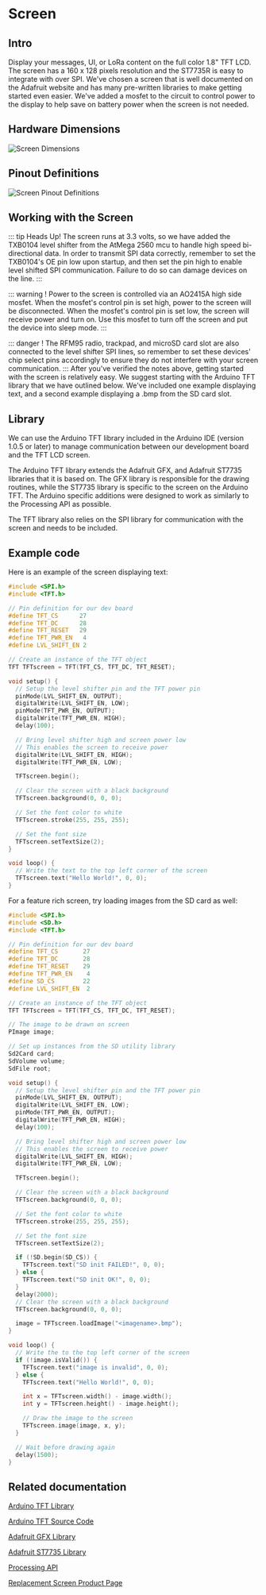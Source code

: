 # Screen
## Intro
Display your messages, UI, or LoRa content on the full color 1.8" TFT LCD.  The screen has a 160 x 128 pixels resolution and the ST7735R is easy to integrate with over SPI.  We've chosen a screen that is well documented on the Adafruit website and has many pre-written libraries to make getting started even easier. We've added a mosfet to the circuit to control power to the display to help save on battery power when the screen is not needed.

## Hardware Dimensions
<img src="./assets/screen_dimensions.jpg" alt="Screen Dimensions">

## Pinout Definitions
<img src="./assets/screen_pinout.jpg" alt="Screen Pinout Definitions">

## Working with the Screen
::: tip Heads Up!
The screen runs at 3.3 volts, so we have added the TXB0104 level shifter from the AtMega 2560 mcu to handle high speed bi-directional data. In order to transmit SPI data correctly, remember to set the TXB0104's OE pin low upon startup, and then set the pin high to enable level shifted SPI communication. Failure to do so can damage devices on the line.
:::

::: warning !
Power to the screen is controlled via an AO2415A high side mosfet.  When the mosfet's control pin is set high, power to the screen will be disconnected. When the mosfet's control pin is set low, the screen will receive power and turn on.  Use this mosfet to turn off the screen and put the device into sleep mode.
:::

::: danger !
The RFM95 radio, trackpad, and microSD card slot are also connected to the level shifter SPI lines, so remember to set these devices' chip select pins accordingly to ensure they do not interfere with your screen communication.
:::
After you've verified the notes above, getting started with the screen is relatively easy.  We suggest starting with the Arduino TFT library that we have outlined below.  We've included one example displaying text, and a second example displaying a .bmp from the SD card slot.

## Library
We can use the Arduino TFT library included in the Arduino IDE (version 1.0.5 or later) to manage communication between our development board and the TFT LCD screen.

The Arduino TFT library extends the Adafruit GFX, and Adafruit ST7735 libraries that it is based on. The GFX library is responsible for the drawing routines, while the ST7735 library is specific to the screen on the Arduino TFT. The Arduino specific additions were designed to work as similarly to the Processing API as possible.

The TFT library also relies on the SPI library for communication with the screen and needs to be included.

## Example code
Here is an example of the screen displaying text:
``` cpp
#include <SPI.h>
#include <TFT.h>

// Pin definition for our dev board
#define TFT_CS      27
#define TFT_DC      28
#define TFT_RESET   29
#define TFT_PWR_EN   4
#define LVL_SHIFT_EN 2

// Create an instance of the TFT object
TFT TFTscreen = TFT(TFT_CS, TFT_DC, TFT_RESET);

void setup() {
  // Setup the level shifter pin and the TFT power pin
  pinMode(LVL_SHIFT_EN, OUTPUT);
  digitalWrite(LVL_SHIFT_EN, LOW);
  pinMode(TFT_PWR_EN, OUTPUT);
  digitalWrite(TFT_PWR_EN, HIGH);
  delay(100);

  // Bring level shifter high and screen power low
  // This enables the screen to receive power
  digitalWrite(LVL_SHIFT_EN, HIGH);
  digitalWrite(TFT_PWR_EN, LOW);

  TFTscreen.begin();

  // Clear the screen with a black background
  TFTscreen.background(0, 0, 0);

  // Set the font color to white
  TFTscreen.stroke(255, 255, 255);

  // Set the font size
  TFTscreen.setTextSize(2);
}

void loop() {
  // Write the text to the top left corner of the screen
  TFTscreen.text("Hello World!", 0, 0);
}
```

For a feature rich screen, try loading images from the SD card as well:
``` cpp
#include <SPI.h>
#include <SD.h>
#include <TFT.h>

// Pin definition for our dev board
#define TFT_CS       27
#define TFT_DC       28
#define TFT_RESET    29
#define TFT_PWR_EN    4
#define SD_CS        22
#define LVL_SHIFT_EN  2

// Create an instance of the TFT object
TFT TFTscreen = TFT(TFT_CS, TFT_DC, TFT_RESET);

// The image to be drawn on screen
PImage image;

// Set up instances from the SD utility library
Sd2Card card;
SdVolume volume;
SdFile root;

void setup() {
  // Setup the level shifter pin and the TFT power pin
  pinMode(LVL_SHIFT_EN, OUTPUT);
  digitalWrite(LVL_SHIFT_EN, LOW);
  pinMode(TFT_PWR_EN, OUTPUT);
  digitalWrite(TFT_PWR_EN, HIGH);
  delay(100);

  // Bring level shifter high and screen power low
  // This enables the screen to receive power
  digitalWrite(LVL_SHIFT_EN, HIGH);
  digitalWrite(TFT_PWR_EN, LOW);

  TFTscreen.begin();

  // Clear the screen with a black background
  TFTscreen.background(0, 0, 0);

  // Set the font color to white
  TFTscreen.stroke(255, 255, 255);

  // Set the font size
  TFTscreen.setTextSize(2);

  if (!SD.begin(SD_CS)) {
    TFTscreen.text("SD init FAILED!", 0, 0);
  } else {
    TFTscreen.text("SD init OK!", 0, 0);
  }
  delay(2000);
  // Clear the screen with a black background
  TFTscreen.background(0, 0, 0);

  image = TFTscreen.loadImage("<imagename>.bmp");
}

void loop() {
  // Write the to the top left corner of the screen
  if (!image.isValid()) {
    TFTscreen.text("image is invalid", 0, 0);
  } else {
    TFTscreen.text("Hello World!", 0, 0);

    int x = TFTscreen.width() - image.width();
    int y = TFTscreen.height() - image.height();

    // Draw the image to the screen
    TFTscreen.image(image, x, y);
  }

  // Wait before drawing again
  delay(1500);
}
```

## Related documentation
[Arduino TFT Library](http://www.arduino.cc/en/Reference/TFTLibrary)

[Arduino TFT Source Code](http://github.com/arduino-libraries/TFT)

[Adafruit GFX Library](http://github.com/adafruit/Adafruit-GFX-Library)

[Adafruit ST7735 Library](http://github.com/adafruit/Adafruit-ST7735-Library)

[Processing API](http://processing.org/reference/)

[Replacement Screen Product Page](http://www.adafruit.com/product/618?gclid=CjwKCAjwgYPZBRBoEiwA2XeupcHyJD6ue7QIIfes3cSHH3tqSKE2JgLOSNm2Afju_Abxn2sevnob8RoChVwQAvD_BwE)
